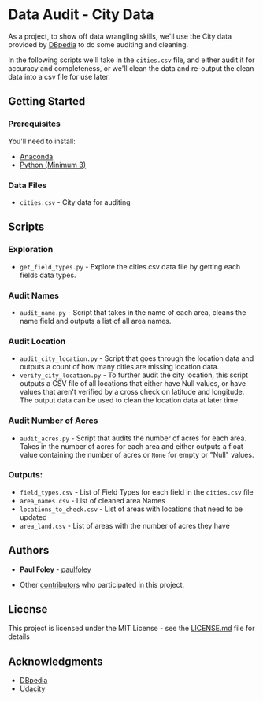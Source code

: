 # Data Audit - City Data

As a project, to show off data wrangling skills, we'll use the City data provided by [DBpedia](http://wiki.dbpedia.org/) to do some auditing and cleaning.

In the following scripts we'll take in the `cities.csv` file, and either audit it for accuracy and completeness, or we'll clean the data and re-output the clean data into a csv file for use later.

## Getting Started

### Prerequisites

You'll need to install:

* [Anaconda](https://www.continuum.io/downloads)
* [Python (Minimum 3)](https://www.continuum.io/blog/developer-blog/python-3-support-anaconda)

### Data Files

* `cities.csv` - City data for auditing


## Scripts

### Exploration

* `get_field_types.py` - Explore the cities.csv data file by getting each fields data types.

### Audit Names

* `audit_name.py` - Script that takes in the name of each area, cleans the name field and outputs a list of all area names.

### Audit Location

* `audit_city_location.py` - Script that goes through the location data and outputs a count of how many cities are missing location data.
* `verify_city_location.py` - To further audit the city location, this script outputs a CSV file of all locations that either have Null values, or have values that aren't verified by a cross check on latitude and longitude. The output data can be used to clean the location data at later time.

### Audit Number of Acres

* `audit_acres.py` - Script that audits the number of acres for each area. Takes in the number of acres for each area and either outputs a float value containing the number of acres or `None` for empty or "Null" values.


### Outputs:

* `field_types.csv` - List of Field Types for each field in the `cities.csv` file
* `area_names.csv` - List of cleaned area Names
* `locations_to_check.csv` - List of areas with locations that need to be updated
* `area_land.csv` - List of areas with the number of acres they have


## Authors

* **Paul Foley** - [paulfoley](https://github.com/paulfoley)

* Other [contributors](https://github.com/paulfoley/data-analyst/tree/master/City_Data-Audit) who participated in this project.


## License

This project is licensed under the MIT License - see the [LICENSE.md](LICENSE.md) file for details


## Acknowledgments

* [DBpedia](http://wiki.dbpedia.org/)
* [Udacity](https://www.udacity.com/)
